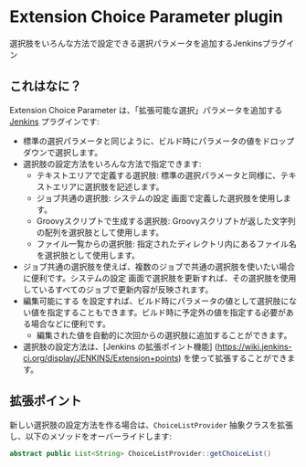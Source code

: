 Extension Choice Parameter plugin
=================================

選択肢をいろんな方法で設定できる選択パラメータを追加するJenkinsプラグイン

これはなに？
------------

Extension Choice Parameter は、「拡張可能な選択」パラメータを追加する [Jenkins](http://jenkins-ci.org/) プラグインです: 

* 標準の選択パラメータと同じように、ビルド時にパラメータの値をドロップダウンで選択します。
* 選択肢の設定方法をいろんな方法で指定できます:
	* テキストエリアで定義する選択肢: 標準の選択パラメータと同様に、テキストエリアに選択肢を記述します。
	* ジョブ共通の選択肢: システムの設定 画面で定義した選択肢を使用します。
	* Groovyスクリプトで生成する選択肢: Groovyスクリプトが返した文字列の配列を選択肢として使用します。
	* ファイル一覧からの選択肢: 指定されたディレクトリ内にあるファイル名を選択肢として使用します。
* ジョブ共通の選択肢を使えば、複数のジョブで共通の選択肢を使いたい場合に便利です。システムの設定 画面で選択肢を更新すれば、その選択肢を使用しているすべてのジョブで更新内容が反映されます。
* 編集可能にする を設定すれば、ビルド時にパラメータの値として選択肢にない値を指定することもできます。ビルド時に予定外の値を指定する必要がある場合などに便利です。
	* 編集された値を自動的に次回からの選択肢に追加することができます。
* 選択肢の設定方法は、[Jenkins の拡張ポイント機能] (https://wiki.jenkins-ci.org/display/JENKINS/Extension+points) を使って拡張することができます。

拡張ポイント
------------

新しい選択肢の設定方法を作る場合は、`ChoiceListProvider` 抽象クラスを拡張し、以下のメソッドをオーバーライドします:

```java
abstract public List<String> ChoiceListProvider::getChoiceList()
```

